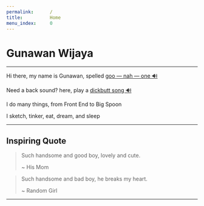 ```yaml
---
permalink:      /
title:          Home
menu_index:     0
---
```

# Gunawan Wijaya[](# "Find$ main$ align-center")

---

Hi there, my name is Gunawan, spelled [goo — nah — one 🔊](https://gunawan.wijaya.cc/assets/sounds/gunawan.mp3 "Link$ Audio")

Need a back sound? here, play a [dickbutt song 🔊](https://gunawan.wijaya.cc/assets/sounds/dickbutt.mp3 "Link$ Audio")

I do many things, from Front End to Big Spoon

I sketch, tinker, eat, dream, and sleep

---

## Inspiring Quote

> Such handsome and good boy, lovely and cute.
>
> ~ His Mom

> Such handsome and bad boy, he breaks my heart.
>
> ~ Random Girl

---
